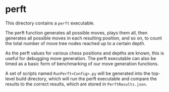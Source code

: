 # perft

This directory contains a `perft` executable.

The perft function generates all possible moves, plays them all, then generates all possible moves in each resulting position, and so on, to count the total number of move tree nodes reached up to a certain depth.

As the perft values for various chess positions and depths are known, this is useful for debugging move generation. The perft executable can also be timed as a basic form of benchmarking of our move generation functions.

A set of scripts named `RunPerft<Config>.py` will be generated into the top-level build directory, which will run the perft executable and compare the results to the correct results, which are stored in `PerftResults.json`.
